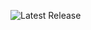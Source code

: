 ![Latest Release](https://img.shields.io/github/v/release/teamflp/rust-downloader?style=for-the-badge)
